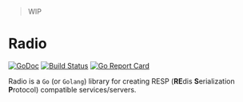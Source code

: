 > WIP

# Radio

[![GoDoc](https://godoc.org/github.com/spy16/radio?status.svg)](https://godoc.org/github.com/spy16/radio) [![Build Status](https://travis-ci.org/spy16/radio.svg?branch=master)](https://travis-ci.org/spy16/radio) [![Go Report Card](https://goreportcard.com/badge/github.com/spy16/radio)](https://goreportcard.com/report/github.com/spy16/radio)

Radio is a `Go` (or `Golang`) library for creating RESP (**RE**dis **S**erialization **P**rotocol)
compatible services/servers.

